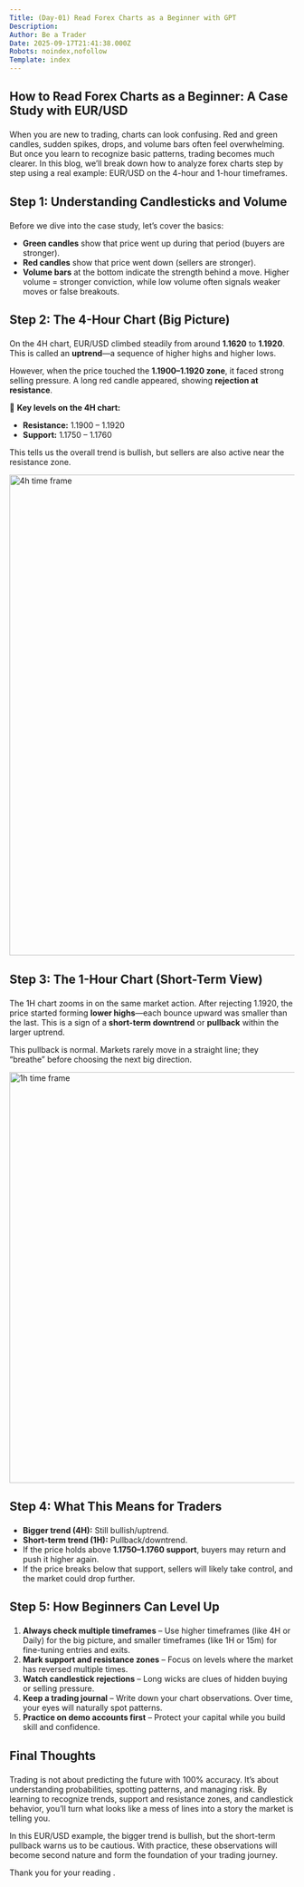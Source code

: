 ```yaml
---
Title: (Day-01) Read Forex Charts as a Beginner with GPT
Description: 
Author: Be a Trader
Date: 2025-09-17T21:41:38.000Z
Robots: noindex,nofollow
Template: index
---
```

<h2>
  
  
  How to Read Forex Charts as a Beginner: A Case Study with EUR/USD
</h2>

<p>When you are new to trading, charts can look confusing. Red and green candles, sudden spikes, drops, and volume bars often feel overwhelming. But once you learn to recognize basic patterns, trading becomes much clearer. In this blog, we’ll break down how to analyze forex charts step by step using a real example: EUR/USD on the 4-hour and 1-hour timeframes.</p>

<h2>
  
  
  Step 1: Understanding Candlesticks and Volume
</h2>

<p>Before we dive into the case study, let’s cover the basics:</p>

<ul>
<li>
<strong>Green candles</strong> show that price went up during that period (buyers are stronger).</li>
<li>
<strong>Red candles</strong> show that price went down (sellers are stronger).</li>
<li>
<strong>Volume bars</strong> at the bottom indicate the strength behind a move. Higher volume = stronger conviction, while low volume often signals weaker moves or false breakouts.</li>
</ul>

<h2>
  
  
  Step 2: The 4-Hour Chart (Big Picture)
</h2>

<p>On the 4H chart, EUR/USD climbed steadily from around <strong>1.1620</strong> to <strong>1.1920</strong>. This is called an <strong>uptrend</strong>—a sequence of higher highs and higher lows.</p>

<p>However, when the price touched the <strong>1.1900–1.1920 zone</strong>, it faced strong selling pressure. A long red candle appeared, showing <strong>rejection at resistance</strong>.</p>

<p>📌 <strong>Key levels on the 4H chart:</strong></p>

<ul>
<li>
<strong>Resistance:</strong> 1.1900 – 1.1920</li>
<li>
<strong>Support:</strong> 1.1750 – 1.1760</li>
</ul>

<p>This tells us the overall trend is bullish, but sellers are also active near the resistance zone.</p>

<p><a href="https://media2.dev.to/dynamic/image/width=800%2Cheight=%2Cfit=scale-down%2Cgravity=auto%2Cformat=auto/https%3A%2F%2Fdev-to-uploads.s3.amazonaws.com%2Fuploads%2Farticles%2Fc2x7k9gwy9j7pv6kpzv4.png" class="article-body-image-wrapper"><img src="https://media2.dev.to/dynamic/image/width=800%2Cheight=%2Cfit=scale-down%2Cgravity=auto%2Cformat=auto/https%3A%2F%2Fdev-to-uploads.s3.amazonaws.com%2Fuploads%2Farticles%2Fc2x7k9gwy9j7pv6kpzv4.png" alt="4h time frame" width="793" height="848"></a></p>

<h2>
  
  
  Step 3: The 1-Hour Chart (Short-Term View)
</h2>

<p>The 1H chart zooms in on the same market action. After rejecting 1.1920, the price started forming <strong>lower highs</strong>—each bounce upward was smaller than the last. This is a sign of a <strong>short-term downtrend</strong> or <strong>pullback</strong> within the larger uptrend.</p>

<p>This pullback is normal. Markets rarely move in a straight line; they “breathe” before choosing the next big direction.</p>

<p><a href="https://media2.dev.to/dynamic/image/width=800%2Cheight=%2Cfit=scale-down%2Cgravity=auto%2Cformat=auto/https%3A%2F%2Fdev-to-uploads.s3.amazonaws.com%2Fuploads%2Farticles%2Fa6g4k1wj5wns65ou3292.png" class="article-body-image-wrapper"><img src="https://media2.dev.to/dynamic/image/width=800%2Cheight=%2Cfit=scale-down%2Cgravity=auto%2Cformat=auto/https%3A%2F%2Fdev-to-uploads.s3.amazonaws.com%2Fuploads%2Farticles%2Fa6g4k1wj5wns65ou3292.png" alt="1h time frame" width="800" height="725"></a></p>

<h2>
  
  
  Step 4: What This Means for Traders
</h2>

<ul>
<li>
<strong>Bigger trend (4H):</strong> Still bullish/uptrend.</li>
<li>
<strong>Short-term trend (1H):</strong> Pullback/downtrend.</li>
<li>If the price holds above <strong>1.1750–1.1760 support</strong>, buyers may return and push it higher again.</li>
<li>If the price breaks below that support, sellers will likely take control, and the market could drop further.</li>
</ul>

<h2>
  
  
  Step 5: How Beginners Can Level Up
</h2>

<ol>
<li>
<strong>Always check multiple timeframes</strong> – Use higher timeframes (like 4H or Daily) for the big picture, and smaller timeframes (like 1H or 15m) for fine-tuning entries and exits.</li>
<li>
<strong>Mark support and resistance zones</strong> – Focus on levels where the market has reversed multiple times.</li>
<li>
<strong>Watch candlestick rejections</strong> – Long wicks are clues of hidden buying or selling pressure.</li>
<li>
<strong>Keep a trading journal</strong> – Write down your chart observations. Over time, your eyes will naturally spot patterns.</li>
<li>
<strong>Practice on demo accounts first</strong> – Protect your capital while you build skill and confidence.</li>
</ol>

<h2>
  
  
  Final Thoughts
</h2>

<p>Trading is not about predicting the future with 100% accuracy. It’s about understanding probabilities, spotting patterns, and managing risk. By learning to recognize trends, support and resistance zones, and candlestick behavior, you’ll turn what looks like a mess of lines into a story the market is telling you.</p>

<p>In this EUR/USD example, the bigger trend is bullish, but the short-term pullback warns us to be cautious. With practice, these observations will become second nature and form the foundation of your trading journey.</p>

<p>Thank you for your reading . </p>

